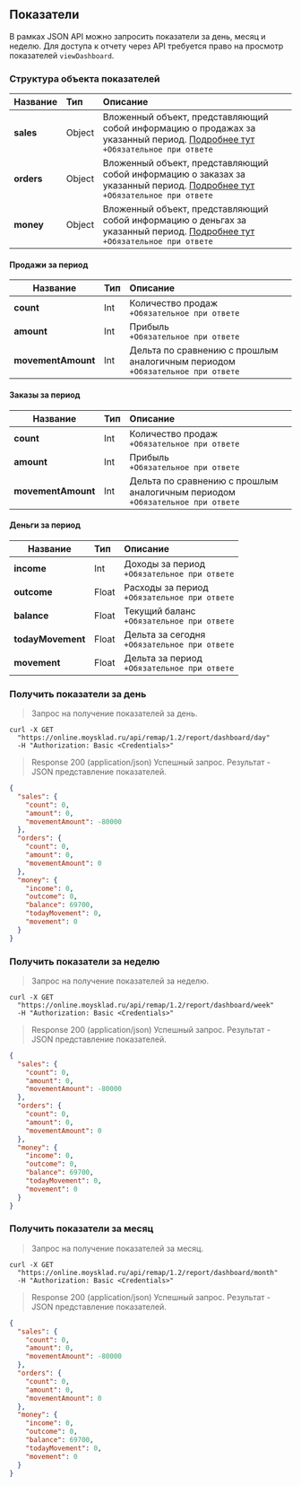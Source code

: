 ## Показатели
В рамках JSON API можно запросить показатели за день, месяц и неделю. Для доступа к отчету через API требуется право на просмотр показателей `viewDashboard`.

### Структура объекта показателей

| Название   | Тип    | Описание                                                                                                                                                                                                                   |
| ---------- | :----- | :------------------------------------------------------------------------------------------------------------------------------------------------------------------------------------------------------------------------- |
| **sales**  | Object | Вложенный объект, представляющий собой информацию о продажах за указанный период. [Подробнее тут](../dictionaries/#suschnosti-towar-towary-atributy-suschnosti-kod-sistemy-nalogooblozheniq)<br>`+Обязательное при ответе` |
| **orders** | Object | Вложенный объект, представляющий собой информацию о заказах за указанный период. [Подробнее тут](../dictionaries/#suschnosti-towar-towary-atributy-suschnosti-kod-sistemy-nalogooblozheniq)<br>`+Обязательное при ответе`  |
| **money**  | Object | Вложенный объект, представляющий собой информацию о деньгах за указанный период. [Подробнее тут](../dictionaries/#suschnosti-towar-towary-atributy-suschnosti-kod-sistemy-nalogooblozheniq)<br>`+Обязательное при ответе`  |
  
#### Продажи за период 

| Название           | Тип | Описание                                                                         |
| ------------------ | :-- | :------------------------------------------------------------------------------- |
| **count**          | Int | Количество продаж<br>`+Обязательное при ответе`                                  |
| **amount**         | Int | Прибыль<br>`+Обязательное при ответе`                                            |
| **movementAmount** | Int | Дельта по сравнению с прошлым аналогичным периодом<br>`+Обязательное при ответе` |

#### Заказы за период

| Название           | Тип | Описание                                                                         |
| ------------------ | :-- | :------------------------------------------------------------------------------- |
| **count**          | Int | Количество продаж<br>`+Обязательное при ответе`                                  |
| **amount**         | Int | Прибыль<br>`+Обязательное при ответе`                                            |
| **movementAmount** | Int | Дельта по сравнению с прошлым аналогичным периодом<br>`+Обязательное при ответе` |

#### Деньги за период

| Название          | Тип   | Описание                                        |
| ----------------- | :---- | :---------------------------------------------- |
| **income**        | Int   | Доходы за период<br>`+Обязательное при ответе`  |
| **outcome**       | Float | Расходы за период<br>`+Обязательное при ответе` |
| **balance**       | Float | Текущий баланс<br>`+Обязательное при ответе`    |
| **todayMovement** | Float | Дельта за сегодня<br>`+Обязательное при ответе` |
| **movement**      | Float | Дельта за период<br>`+Обязательное при ответе`  |

### Получить показатели за день 
> Запрос на получение показателей за день.

```shell
curl -X GET
  "https://online.moysklad.ru/api/remap/1.2/report/dashboard/day"
  -H "Authorization: Basic <Credentials>"
```

> Response 200 (application/json)
Успешный запрос. Результат - JSON представление показателей.

```json
{
  "sales": {
    "count": 0,
    "amount": 0,
    "movementAmount": -80000
  },
  "orders": {
    "count": 0,
    "amount": 0,
    "movementAmount": 0
  },
  "money": {
    "income": 0,
    "outcome": 0,
    "balance": 69700,
    "todayMovement": 0,
    "movement": 0
  }
}
```

### Получить показатели за неделю 
> Запрос на получение показателей за неделю.

```shell
curl -X GET
  "https://online.moysklad.ru/api/remap/1.2/report/dashboard/week"
  -H "Authorization: Basic <Credentials>"
```

> Response 200 (application/json)
Успешный запрос. Результат - JSON представление показателей.

```json
{
  "sales": {
    "count": 0,
    "amount": 0,
    "movementAmount": -80000
  },
  "orders": {
    "count": 0,
    "amount": 0,
    "movementAmount": 0
  },
  "money": {
    "income": 0,
    "outcome": 0,
    "balance": 69700,
    "todayMovement": 0,
    "movement": 0
  }
}

```

### Получить показатели за месяц 
> Запрос на получение показателей за месяц.

```shell
curl -X GET
  "https://online.moysklad.ru/api/remap/1.2/report/dashboard/month"
  -H "Authorization: Basic <Credentials>"
```

> Response 200 (application/json)
Успешный запрос. Результат - JSON представление показателей.

```json
{
  "sales": {
    "count": 0,
    "amount": 0,
    "movementAmount": -80000
  },
  "orders": {
    "count": 0,
    "amount": 0,
    "movementAmount": 0
  },
  "money": {
    "income": 0,
    "outcome": 0,
    "balance": 69700,
    "todayMovement": 0,
    "movement": 0
  }
}
```

